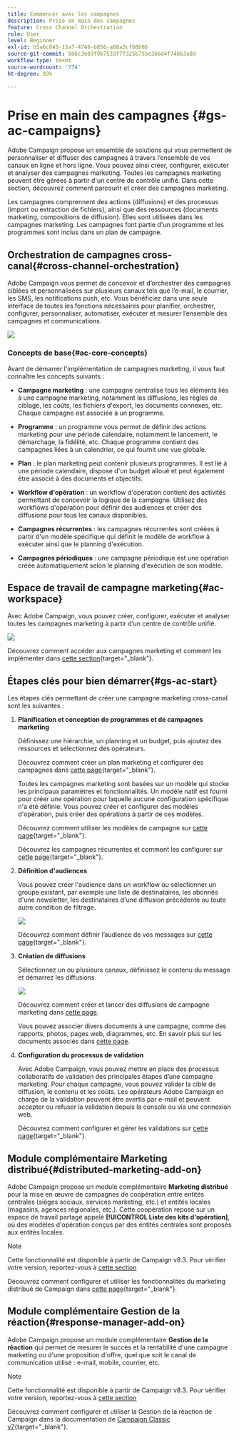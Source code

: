 ```yaml
---
title: Commencer avec les campagnes
description: Prise en main des campagnes
feature: Cross Channel Orchestration
role: User
level: Beginner
exl-id: b5a6c845-13a7-4746-b856-a08a3cf80b66
source-git-commit: 8d6c3e03f9b7533f7f325b755e3b6d4f74b63a8d
workflow-type: tm+mt
source-wordcount: '774'
ht-degree: 93%

---
```


# Prise en main des campagnes {#gs-ac-campaigns}

Adobe Campaign propose un ensemble de solutions qui vous permettent de personnaliser et diffuser des campagnes à travers l’ensemble de vos canaux en ligne et hors ligne. Vous pouvez ainsi créer, configurer, exécuter et analyser des campagnes marketing. Toutes les campagnes marketing peuvent être gérées à partir d&#39;un centre de contrôle unifié. Dans cette section, découvrez comment parcourir et créer des campagnes marketing.

Les campagnes comprennent des actions (diffusions) et des processus (import ou extraction de fichiers), ainsi que des ressources (documents marketing, compositions de diffusion). Elles sont utilisées dans les campagnes marketing. Les campagnes font partie d&#39;un programme et les programmes sont inclus dans un plan de campagne.

## Orchestration de campagnes cross-canal{#cross-channel-orchestration}

Adobe Campaign vous permet de concevoir et d’orchestrer des campagnes ciblées et personnalisées sur plusieurs canaux tels que l’e-mail, le courrier, les SMS, les notifications push, etc. Vous bénéficiez dans une seule interface de toutes les fonctions nécessaires pour planifier, orchestrer, configurer, personnaliser, automatiser, exécuter et mesurer l’ensemble des campagnes et communications.

![](assets/campaign-tab.png)

### Concepts de base{#ac-core-concepts}

Avant de démarrer l&#39;implémentation de campagnes marketing, il vous faut connaître les concepts suivants :

* **Campagne marketing** : une campagne centralise tous les éléments liés à une campagne marketing, notamment les diffusions, les règles de ciblage, les coûts, les fichiers d&#39;export, les documents connexes, etc. Chaque campagne est associée à un programme.

* **Programme** : un programme vous permet de définir des actions marketing pour une période calendaire, notamment le lancement, le démarchage, la fidélité, etc. Chaque programme contient des campagnes liées à un calendrier, ce qui fournit une vue globale.

* **Plan** : le plan marketing peut contenir plusieurs programmes. Il est lié à une période calendaire, dispose d&#39;un budget alloué et peut également être associé à des documents et objectifs.

* **Workflow d&#39;opération** : un workflow d&#39;opération contient des activités permettant de concevoir la logique de la campagne. Utilisez des workflows d&#39;opération pour définir des audiences et créer des diffusions pour tous les canaux disponibles.

* **Campagnes récurrentes** : les campagnes récurrentes sont créées à partir d&#39;un modèle spécifique qui définit le modèle de workflow à exécuter ainsi que le planning d&#39;exécution.

* **Campagnes périodiques** : une campagne périodique est une opération créée automatiquement selon le planning d&#39;exécution de son modèle.

## Espace de travail de campagne marketing{#ac-workspace}

Avec Adobe Campaign, vous pouvez créer, configurer, exécuter et analyser toutes les campagnes marketing à partir d’un centre de contrôle unifié.

![](assets/calendar.png)

Découvrez comment accéder aux campagnes marketing et comment les implémenter dans [cette section](https://experienceleague.adobe.com/docs/campaign/automation/campaign-orchestration/set-up-campaigns.html?lang=fr){target="_blank"}.

## Étapes clés pour bien démarrer{#gs-ac-start}

Les étapes clés permettant de créer une campagne marketing cross-canal sont les suivantes :

1. **Planification et conception de programmes et de campagnes marketing**

   Définissez une hiérarchie, un planning et un budget, puis ajoutez des ressources et sélectionnez des opérateurs.

   Découvrez comment créer un plan marketing et configurer des campagnes dans [cette page](https://experienceleague.adobe.com/docs/campaign/automation/campaign-orchestration/marketing-campaign-create.html?lang=fr){target="_blank"}.

   Toutes les campagnes marketing sont basées sur un modèle qui stocke les principaux paramètres et fonctionnalités. Un modèle natif est fourni pour créer une opération pour laquelle aucune configuration spécifique n&#39;a été définie. Vous pouvez créer et configurer des modèles d&#39;opération, puis créer des opérations à partir de ces modèles.

   Découvrez comment utiliser les modèles de campagne sur [cette page](https://experienceleague.adobe.com/docs/campaign/automation/campaign-orchestration/marketing-campaign-templates.html?lang=fr){target="_blank"}.

   Découvrez les campagnes récurrentes et comment les configurer sur [cette page](https://experienceleague.adobe.com/docs/campaign/automation/campaign-orchestration/recurring-periodic-campaigns.html?lang=fr){target="_blank"}.

1. **Définition d&#39;audiences**

   Vous pouvez créer l&#39;audience dans un workflow ou sélectionner un groupe existant, par exemple une liste de destinataires, les abonnés d&#39;une newsletter, les destinataires d&#39;une diffusion précédente ou toute autre condition de filtrage.

   ![](assets/campaign-wf.png)

   Découvrez comment définir l’audience de vos messages sur [cette page](https://experienceleague.adobe.com/docs/campaign/automation/campaign-orchestration/marketing-campaign-target.html?lang=fr){target="_blank"}.

1. **Création de diffusions**

   Sélectionnez un ou plusieurs canaux, définissez le contenu du message et démarrez les diffusions.

   ![](assets/campaign-dashboard.png)

   Découvrez comment créer et lancer des diffusions de campagne marketing dans [cette page](../../automation/campaigns/marketing-campaign-deliveries.md).

   Vous pouvez associer divers documents à une campagne, comme des rapports, photos, pages web, diagrammes, etc. En savoir plus sur les documents associés dans [cette page](../../automation/campaigns/marketing-campaign-assets.md).

1. **Configuration du processus de validation**

   Avec Adobe Campaign, vous pouvez mettre en place des processus collaboratifs de validation des principales étapes d’une campagne marketing. Pour chaque campagne, vous pouvez valider la cible de diffusion, le contenu et les coûts. Les opérateurs Adobe Campaign en charge de la validation peuvent être avertis par e-mail et peuvent accepter ou refuser la validation depuis la console ou via une connexion web.

   Découvrez comment configurer et gérer les validations sur [cette page](https://experienceleague.adobe.com/docs/campaign/automation/campaign-orchestration/marketing-campaign-approval.html?lang=fr#campaign-orchestration?lang=fr){target="_blank"}.


## Module complémentaire Marketing distribué{#distributed-marketing-add-on}

Adobe Campaign propose un module complémentaire **Marketing distribué** pour la mise en œuvre de campagnes de coopération entre entités centrales (sièges sociaux, services marketing, etc.) et entités locales (magasins, agences régionales, etc.). Cette coopération repose sur un espace de travail partagé appelé **[!UICONTROL Liste des kits d&#39;opération]**, où des modèles d&#39;opération conçus par des entités centrales sont proposés aux entités locales.

>[!NOTE]
>
>Cette fonctionnalité est disponible à partir de Campaign v8.3. Pour vérifier votre version, reportez-vous à [cette section](compatibility-matrix.md#how-to-check-your-campaign-version-and-buildversion)

Découvrez comment configurer et utiliser les fonctionnalités du marketing distribué de Campaign dans [cette page](https://experienceleague.adobe.com/docs/campaign/automation/distributed-marketing/about-distributed-marketing.html?lang=fr){target="_blank"}.

## Module complémentaire Gestion de la réaction{#response-manager-add-on}

Adobe Campaign propose un module complémentaire **Gestion de la réaction** qui permet de mesurer le succès et la rentabilité d&#39;une campagne marketing ou d&#39;une proposition d&#39;offre, quel que soit le canal de communication utilisé : e-mail, mobile, courrier, etc.

>[!NOTE]
>
>Cette fonctionnalité est disponible à partir de Campaign v8.3. Pour vérifier votre version, reportez-vous à [cette section](compatibility-matrix.md#how-to-check-your-campaign-version-and-buildversion)

[](../assets/do-not-localize/book.png) Découvrez comment configurer et utiliser la Gestion de la réaction de Campaign dans la documentation de [Campaign Classic v7](https://experienceleague.adobe.com/docs/campaign-classic/using/response-manager/about-response-manager.html?lang=fr){target="_blank"}.
